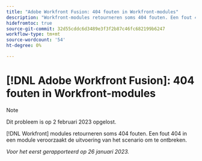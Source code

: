 ```yaml
---
title: "Adobe Workfront Fusion: 404 fouten in Workfront-modules"
description: "Workfront-modules retourneren soms 404 fouten. Een fout 404 in een module veroorzaakt de uitvoering van het scenario om te ontbreken."
hidefromtoc: true
source-git-commit: 32d55cddc6d3489e3f3f2b87c46fc682199b6247
workflow-type: tm+mt
source-wordcount: '54'
ht-degree: 0%

---
```



# [!DNL Adobe Workfront Fusion]: 404 fouten in Workfront-modules

>[!NOTE]
>
>Dit probleem is op 2 februari 2023 opgelost.

[!DNL Workfront] modules retourneren soms 404 fouten. Een fout 404 in een module veroorzaakt de uitvoering van het scenario om te ontbreken.

_Voor het eerst gerapporteerd op 26 januari 2023._

